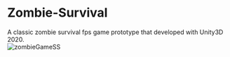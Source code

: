 # Zombie-Survival
A classic zombie survival fps game prototype that developed with Unity3D 2020.</br>
![zombieGameSS](https://user-images.githubusercontent.com/47994087/107648796-c8346e80-6c8d-11eb-9e57-a327e108b452.png)
